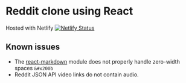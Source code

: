 # Reddit clone using React

Hosted with Netlify
[![Netlify Status](https://api.netlify.com/api/v1/badges/7fd90b78-50bd-4115-a1b9-881d9176b4d4/deploy-status)](https://app.netlify.com/sites/adversary/deploys)

## Known issues

- The [react-markdown](https://www.npmjs.com/package/react-markdown) module does not properly handle zero-width spaces `&#x200b`
- Reddit JSON API video links do not contain audio.
